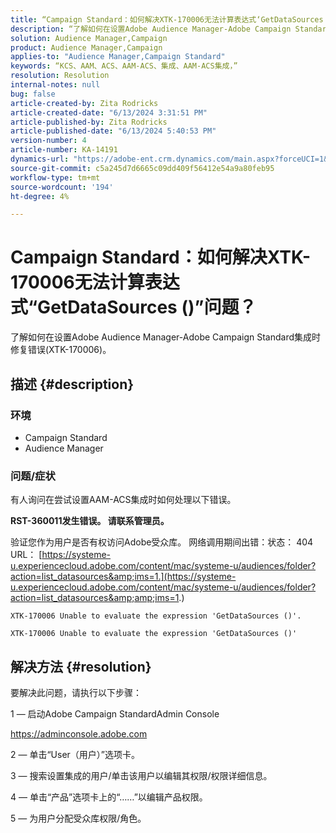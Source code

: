 ```yaml
---
title: “Campaign Standard：如何解决XTK-170006无法计算表达式‘GetDataSources ()’问题？”
description: “了解如何在设置Adobe Audience Manager-Adobe Campaign Standard集成时修复错误(XTK-170006)。”
solution: Audience Manager,Campaign
product: Audience Manager,Campaign
applies-to: "Audience Manager,Campaign Standard"
keywords: “KCS、AAM、ACS、AAM-ACS、集成、AAM-ACS集成，”
resolution: Resolution
internal-notes: null
bug: false
article-created-by: Zita Rodricks
article-created-date: "6/13/2024 3:31:51 PM"
article-published-by: Zita Rodricks
article-published-date: "6/13/2024 5:40:53 PM"
version-number: 4
article-number: KA-14191
dynamics-url: "https://adobe-ent.crm.dynamics.com/main.aspx?forceUCI=1&pagetype=entityrecord&etn=knowledgearticle&id=5c4d840b-9a29-ef11-840a-002248084fbb"
source-git-commit: c5a245d7d6665c09dd409f56412e54a9a80feb95
workflow-type: tm+mt
source-wordcount: '194'
ht-degree: 4%

---
```


# Campaign Standard：如何解决XTK-170006无法计算表达式“GetDataSources ()”问题？


了解如何在设置Adobe Audience Manager-Adobe Campaign Standard集成时修复错误(XTK-170006)。

## 描述 {#description}


### 环境

- Campaign Standard
- Audience Manager


### 问题/症状

有人询问在尝试设置AAM-ACS集成时如何处理以下错误。



<b>RST-360011发生错误。 请联系管理员。</b>

验证您作为用户是否有权访问Adobe受众库。 网络调用期间出错：状态： 404 URL： [https://systeme-u.experiencecloud.adobe.com/content/mac/systeme-u/audiences/folder?action=list_datasources&amp;ims=1.](https://systeme-u.experiencecloud.adobe.com/content/mac/systeme-u/audiences/folder?action=list_datasources&amp;amp;ims=1.)

`XTK-170006 Unable to evaluate the expression 'GetDataSources ()'.`

`XTK-170006 Unable to evaluate the expression 'GetDataSources ()'`


## 解决方法 {#resolution}


要解决此问题，请执行以下步骤：



1 — 启动Adobe Campaign StandardAdmin Console

https://adminconsole.adobe.com

2 — 单击“User（用户）”选项卡。

3 — 搜索设置集成的用户/单击该用户以编辑其权限/权限详细信息。

4 — 单击“产品”选项卡上的“……”以编辑产品权限。

5 — 为用户分配受众库权限/角色。


